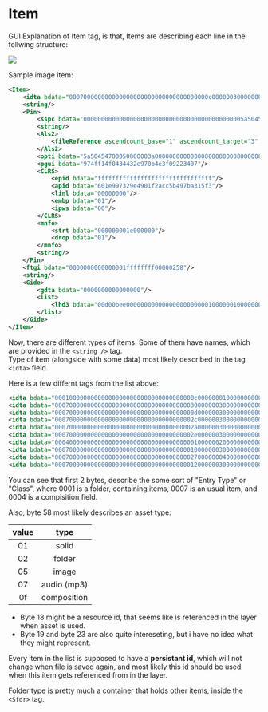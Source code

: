 # Item

GUI Explanation of Item tag, is that, Items are describing each line in the follwing structure:

![](https://cdn.discordapp.com/attachments/144520318898143232/403631610915979264/unknown.png)

Sample image item:

```xml
<Item>
    <idta bdata="000700000000000000000000000000000000000c000000300000000000000000000000000000000000000000000000000000000000000000000005000000000000000000000000000000000000000000d655bb34"/>
    <string/>
    <Pin>
        <sspc bdata="000000000000000000000000000000000000000000005a5045470000000000000500000002d00000000000000258000000000000025800000000000000000018010100000000000000030000000000010000000000000000000000000000000000000000000000000000000000000000002000000000d655bb340000000c0000000100000000000000000001000000010000000000000000000000000000000800000000000000000000000000000000000000000000000000000000ffffffffffffffff0000000100020000000000000009f20b01000000000000000000"/>
        <string/>
        <Als2>
            <fileReference ascendcount_base="1" ascendcount_target="3" fullpath="D:\Projects\ae-test\nexrender-boilerplate-master\assets\2016-aug-deep.jpg" platform="Win" server_name="inlife-pc" server_volume_name="HDD" target_is_folder="0"/>
        </Als2>
        <opti bdata="5a50454700050000003a00000000000000000000000000000000000000004745504affffffff5241572001000000010000000000000000000000"/>
        <pgui bdata="974ff14f0434432e970b4e3f09223407"/>
        <CLRS>
            <epid bdata="ffffffffffffffffffffffffffffffff"/>
            <apid bdata="601e997329e4901f2acc5b497ba315f3"/>
            <linl bdata="00000000"/>
            <embp bdata="01"/>
            <ipws bdata="00"/>
        </CLRS>
        <mnfo>
            <strt bdata="000000001e000000"/>
            <drop bdata="01"/>
        </mnfo>
        <string/>
    </Pin>
    <ftgi bdata="0000000000000001ffffffff00000258"/>
    <string/>
    <Gide>
        <gdta bdata="0000000000000000"/>
        <list>
            <lhd3 bdata="00d00bee000000000000000000000001000000100000000200000001000000020000000000000000000000000000000000000000"/>
        </list>
    </Gide>
</Item>
```

Now, there are different types of items. Some of them have names, which are provided in the `<string />` tag.  
Type of item (alongside with some data) most likely described in the tag `<idta>` field.

Here is a few differnt tags from the list above:

```xml
<idta bdata="000100000000000000000000000000000000000c000000010000000000000000000000000000000000000000000000000000000000000000000002000000000000000000000000000000000000000000d39fafb5"/>
<idta bdata="0007000000000000000000000000000000000030000000300000000000000000000000000000000000000000000000000000000000000000000001000000000000000000000000000000000000000000d3a19956"/>
<idta bdata="000700000000000000000000000000000000000d000000300000000000000000000000000000000000000000000000000000000000000000000001000000000000000000000000000000000000000000d39fafb5"/>
<idta bdata="000700000000000000000000000000000000002c000000300000000000000000000000000000000000000000000000000000000000000000000001000000000000000000000000000000000000000000d39fcca7"/>
<idta bdata="000700000000000000000000000000000000002a000000300000000000000000000000000000000000000000000000000000000000000000000001000000000000000000000000000000000000000000d39fcc9b"/>
<idta bdata="000700000000000000000000000000000000002e000000300000000000000000000000000000000000000000000000000000000000000000000001000000000000000000000000000000000000000000d3a198a0"/>
<idta bdata="000400000000000000000000000000000000000100000020000000000000000000000000000000000000000000000000000000000000000000000f000000000000000000000000000000000000000000d3a19a38"/>
<idta bdata="0007000000000000000000000000000000000010000000300000000000000000000000000000000000000000000000000000000000000000000005000000000000000000000000000000000000000000d39fb1da"/>
<idta bdata="0007000000000000000000000000000000000027000000040000000000000000000000000000000000000000000000000000000000000000000007000000000000000000000000000000000000000000ce59d352"/>
<idta bdata="0007000000000000000000000000000000000012000000300000000000000000000000000000000000000000000000000000000000000000000005000000000000000000000000000000000000000000d39fb5fa"/>
```

You can see that first 2 bytes, describe the some sort of "Entry Type" or "Class", where 0001 is a folder, containing items, 0007 is an usual item, and 0004 is a compisition field.

Also, byte 58 most likely describes an asset type:

| value | type |
|:-:|:-:|
| 01 | solid |
| 02 | folder |
| 05 | image |
| 07 | audio (mp3) |
| 0f | composition |


* Byte 18 might be a resource id, that seems like is referenced in the layer when asset is used.
* Byte 19 and byte 23 are also quite intereseting, but i have no idea what they might represent.

Every item in the list is supposed to have a **persistant id**, which will not change when file is saved again,
and most likely this id should be used when this item gets referenced from in the layer.


Folder type is pretty much a container that holds other items, inside the `<Sfdr>` tag.
